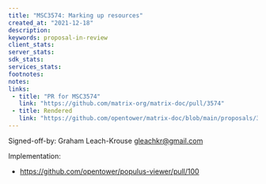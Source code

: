 ```yaml
---
title: "MSC3574: Marking up resources"
created_at: "2021-12-18"
description:
keywords: proposal-in-review
client_stats:
server_stats:
sdk_stats:
services_stats:
footnotes:
notes:
links:
 - title: "PR for MSC3574"
   link: "https://github.com/matrix-org/matrix-doc/pull/3574"
 - title: Rendered
   link: "https://github.com/opentower/matrix-doc/blob/main/proposals/3574-resource-markup.md"
---
```


Signed-off-by: Graham Leach-Krouse <gleachkr@gmail.com>

Implementation:
- https://github.com/opentower/populus-viewer/pull/100
